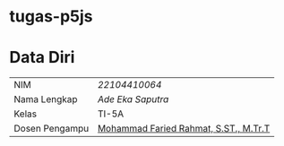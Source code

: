 # tugas-p5js
# Data Diri

|  |  |
|--|--|
| NIM | *22104410064* |
| Nama Lengkap | *Ade Eka Saputra* |
| Kelas | TI-5A |
| Dosen Pengampu | [Mohammad Faried Rahmat, S.ST., M.Tr.T](https://github.com/fariedrahmat) |
